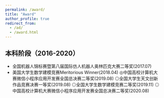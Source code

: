 ```yaml
---
permalink: /award/
title: "Award"
author_profile: true
redirect_from: 
  - /ad/
  - /award.html
---
```


## 本科阶段（2016-2020）
- 全国机器人锦标赛暨第八届国际仿人机器人奥林匹克大赛二等奖(2017.07)
- 美国大学生数学建模竞赛Meritorious Winner(2018.04)
◎中国高校计算机大赛微信小程序应用开发赛全国总决赛二等奖(2019.08)
◎全国大学生天文创新作品竞赛决赛一等奖(2019.08)
◎全国大学生数学建模竞赛二等奖(2019.11)
◎中国高校计算机大赛微信小程序应用开发赛全国总决赛二等奖(2020.08)
